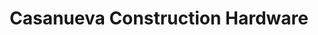 ---
title: "Casanueva Construction Hardware"
url: /tanza/casanueva-construction-hardware/
shop: hardware
---